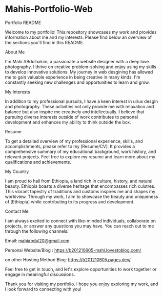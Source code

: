 # Mahis-Portfolio-Web

 Portfolio README
 
Welcome to my portfolio! This repository showcases my work and provides information about me and my interests. Please find below an overview of the sections you'll find in this README.

About Me

I'm Mahi ABdulhakim, a passionate a website designer with a deep love photography. I thrive on creative problem-solving and enjoy using my skills to develop innovative solutions. My journey in web desgining has allowed me to gain valuable experience in being creative in many kinds. I'm constantly seeking new challenges and opportunities to learn and grow.

My Interests

In addition to my professional pursuits, I have a keen interest in ui/ux desgin and photography. These activities not only provide me with relaxation and balance but also inspire me creatively and intellectually. I believe that pursuing diverse interests outside of work contributes to personal development and enhances my ability to think outside the box.

Resume

To get a detailed overview of my professional experience, skills, and accomplishments, please refer to my [Resume/CV]. It provides a comprehensive summary of my educational background, work history, and relevant projects. Feel free to explore my resume and learn more about my qualifications and achievements.

My Country

I am proud to hail from Ethiopia, a land rich in culture, history, and natural beauty. Ethiopia boasts a diverse heritage that encompasses rich culutres. This vibrant tapestry of traditions and customs inspires me and shapes my worldview. Through my work, I aim to showcase the beauty and uniqueness of [Ethiopia] while contributing to its progress and development.

Contact Me

I am always excited to connect with like-minded individuals, collaborate on projects, or answer any questions you may have. You can reach out to me through the following channels:

Email: mahiabdul20@gmail.com

Personal Website/Blog : https://b201210605-mahi.lovestoblog.com/

on other Hosting Method Blog: https://b201210605.pages.dev/


Feel free to get in touch, and let's explore opportunities to work together or engage in meaningful discussions.


Thank you for visiting my portfolio. I hope you enjoy exploring my work, and I look forward to connecting with you!
